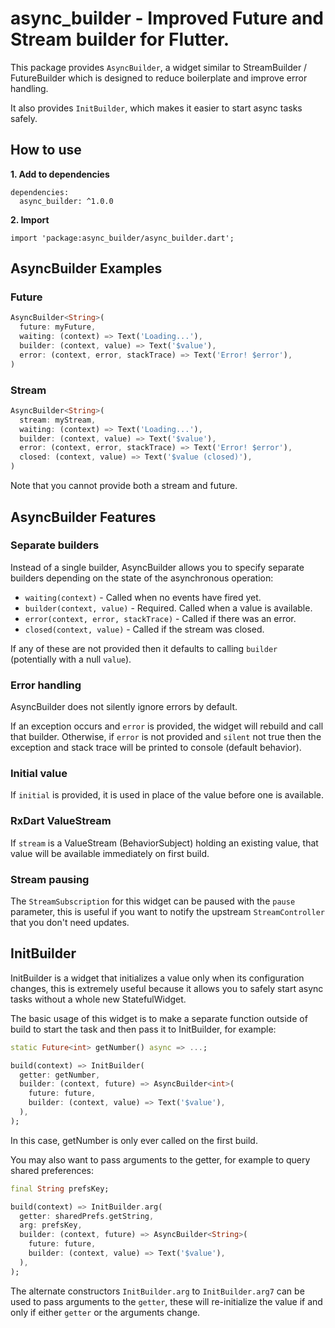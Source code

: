 # async_builder - Improved Future and Stream builder for Flutter.

This package provides `AsyncBuilder`, a widget similar to StreamBuilder / FutureBuilder which is designed to reduce
boilerplate and improve error handling.

It also provides `InitBuilder`, which makes it easier to start async tasks safely.

## How to use

**1. Add to dependencies**
```
dependencies:
  async_builder: ^1.0.0
```

**2. Import**
```
import 'package:async_builder/async_builder.dart';
```

## AsyncBuilder Examples

### Future

```dart
AsyncBuilder<String>(
  future: myFuture,
  waiting: (context) => Text('Loading...'),
  builder: (context, value) => Text('$value'),
  error: (context, error, stackTrace) => Text('Error! $error'),
)
```

### Stream

```dart
AsyncBuilder<String>(
  stream: myStream,
  waiting: (context) => Text('Loading...'),
  builder: (context, value) => Text('$value'),
  error: (context, error, stackTrace) => Text('Error! $error'),
  closed: (context, value) => Text('$value (closed)'),
)
```

Note that you cannot provide both a stream and future.

## AsyncBuilder Features

### Separate builders

Instead of a single builder, AsyncBuilder allows you to specify separate builders depending on the state of the
asynchronous operation:

* `waiting(context)` - Called when no events have fired yet.
* `builder(context, value)` - Required. Called when a value is available.
* `error(context, error, stackTrace)` - Called if there was an error.
* `closed(context, value)` - Called if the stream was closed.

If any of these are not provided then it defaults to calling `builder` (potentially with a null `value`).

### Error handling

AsyncBuilder does not silently ignore errors by default.

If an exception occurs and `error` is provided, the widget will rebuild and call that builder.
Otherwise, if `error` is not provided and `silent` not true then the exception and stack trace will be printed to
console (default behavior).

### Initial value

If `initial` is provided, it is used in place of the value before one is available.

### RxDart ValueStream

If `stream` is a ValueStream (BehaviorSubject) holding an existing value, that value will be available immediately on
first build.

### Stream pausing

The `StreamSubscription` for this widget can be paused with the `pause` parameter, this is useful if you want to notify
the upstream `StreamController` that you don't need updates.

## InitBuilder

InitBuilder is a widget that initializes a value only when its configuration changes, this is extremely useful because
it allows you to safely start async tasks without a whole new StatefulWidget.

The basic usage of this widget is to make a separate function outside of build to start the task and then pass it to
InitBuilder, for example:

```dart
static Future<int> getNumber() async => ...;

build(context) => InitBuilder(
  getter: getNumber,
  builder: (context, future) => AsyncBuilder<int>(
    future: future,
    builder: (context, value) => Text('$value'),
  ),
);
```

In this case, getNumber is only ever called on the first build.

You may also want to pass arguments to the getter, for example to query shared preferences:

```dart
final String prefsKey;

build(context) => InitBuilder.arg(
  getter: sharedPrefs.getString,
  arg: prefsKey,
  builder: (context, future) => AsyncBuilder<String>(
    future: future,
    builder: (context, value) => Text('$value'),
  ),
);
```

The alternate constructors `InitBuilder.arg` to `InitBuilder.arg7` can be used to pass arguments to the `getter`, these
will re-initialize the value if and only if either `getter` or the arguments change.